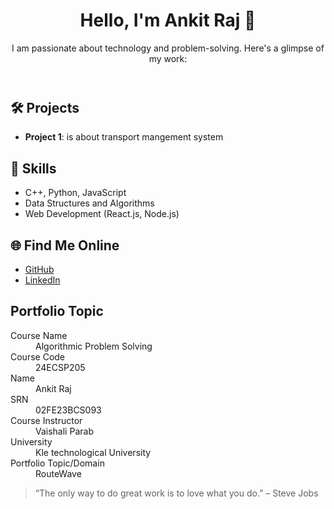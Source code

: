 <!DOCTYPE html>
<html lang="en">
<head>
    <meta charset="UTF-8">
    <meta name="viewport" content="width=device-width, initial-scale=1.0">
    <title>Portfolio</title>
    <link rel="stylesheet" href="style.css">
    <link href="https://fonts.googleapis.com/css2?family=Poppins:wght@300;400;600&display=swap" rel="stylesheet">
</head>
<body>
    <header>
        <h1>Hello, I'm Ankit Raj 👋</h1>
        <p>I am passionate about technology and problem-solving. Here's a glimpse of my work:</p>
    </header>
    <section>
        <h2>🛠️ Projects</h2>
        <ul>
            <li><strong>Project 1</strong>: is about transport mangement system</li>
            <!-- <li><strong>Project 2</strong>: A short description of another project2.</li> -->
        </ul>
        <h2>🚀 Skills</h2>
        <ul>
            <li>C++, Python, JavaScript</li>
            <li>Data Structures and Algorithms</li>
            <li>Web Development (React.js, Node.js)</li>
        </ul>
        <h2>🌐 Find Me Online</h2>
        <ul>
            <li><a href="https://github.com/your-github-username" target="_blank">GitHub</a></li>
            <li><a href="https://linkedin.com/in/your-linkedin-profile" target="_blank">LinkedIn</a></li>
        </ul>
        <h2>Portfolio Topic</h2>
        <dl>
            <dt>Course Name</dt>
            <dd>Algorithmic Problem Solving</dd>
            <dt>Course Code</dt>
            <dd>24ECSP205</dd>
            <dt>Name</dt>
            <dd>Ankit Raj</dd>
            <dt>SRN</dt>
            <dd>02FE23BCS093</dd>
            <dt>Course Instructor</dt>
            <dd>Vaishali Parab</dd>
            <dt>University</dt>
            <dd>Kle technological University</dd>
            <dt>Portfolio Topic/Domain</dt>
            <dd>RouteWave</dd>
        </dl>
        <blockquote>“The only way to do great work is to love what you do.” – Steve Jobs</blockquote>
    </section>
</body>
</html>
